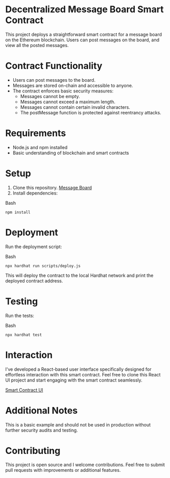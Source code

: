 # Decentralized Message Board Smart Contract

This project deploys a straightforward smart contract for a message board on the Ethereum blockchain. Users can post messages on the board, and view all the posted messages.

# Contract Functionality

- Users can post messages to the board.
- Messages are stored on-chain and accessible to anyone.
- The contract enforces basic security measures:
  - Messages cannot be empty.
  - Messages cannot exceed a maximum length.
  - Messages cannot contain certain invalid characters.
  - The postMessage function is protected against reentrancy attacks.

# Requirements

- Node.js and npm installed
- Basic understanding of blockchain and smart contracts

# Setup

1. Clone this repository. [Message Board](https://github.com/Ginowine/message-board.git)
2. Install dependencies:

Bash

`npm install`

# Deployment

Run the deployment script:

Bash

`npx hardhat run scripts/deploy.js`

This will deploy the contract to the local Hardhat network and print the deployed contract address.

# Testing

Run the tests:

Bash

`npx hardhat test`

# Interaction

I've developed a React-based user interface specifically designed for effortless interaction with this smart contract. Feel free to clone this React UI project and start engaging with the smart contract seamlessly.

[Smart Contract UI](https://github.com/Ginowine/message-board-app)

# Additional Notes

This is a basic example and should not be used in production without further security audits and testing.

# Contributing

This project is open source and I welcome contributions. Feel free to submit pull requests with improvements or additional features.
